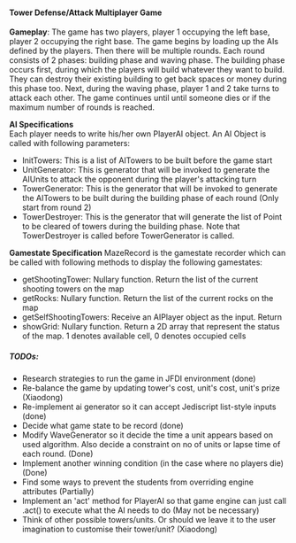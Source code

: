 #### Tower Defense/Attack Multiplayer Game ####

__Gameplay__: The game has two players, player 1 occupying the left base, player 2 occupying the right base. The game begins by loading up the AIs defined by the players. Then there will be multiple rounds. Each round consists of 2 phases: building phase and waving phase. The building phase occurs first, during which the players will build whatever they want to build. They can destroy their existing building to get back spaces or money during this phase too. Next, during the waving phase, player 1 and 2 take turns to attack each other. The game continues until until someone dies or if the maximum number of rounds is reached.

__AI Specifications__  
Each player needs to write his/her own PlayerAI object. An AI Object is called with following parameters:  

* InitTowers: This is a list of AITowers to be built before the game start
* UnitGenerator: This is generator that will be invoked to generate the AIUnits to attack the opponent during the player's attacking turn
* TowerGenerator: This is the generator that will be invoked to generate the AITowers to be built during the building phase of each round (Only start from round 2)
* TowerDestroyer: This is the generator that will generate the list of Point to be cleared of towers during the building phase. Note that TowerDestroyer is called before TowerGenerator is called.

__Gamestate Specification__
MazeRecord is the gamestate recorder which can be called with following methods to display the following gamestates:

* getShootingTower: Nullary function. Return the list of the current shooting towers on the map
* getRocks: Nullary function. Return the list of the current rocks on the map
* getSelfShootingTowers: Receive an AIPlayer object as the input. Return
* showGrid: Nullary function. Return a 2D array that represent the status of the map. 1 denotes available cell, 0 denotes occupied cells

##### TODOs: #####
* Research strategies to run the game in JFDI environment (done)
* Re-balance the game by updating tower's cost, unit's cost, unit's prize (Xiaodong)
* Re-implement ai generator so it can accept Jediscript list-style inputs (done)
* Decide what game state to be record (done)
* Modify WaveGenerator so it decide the time a unit appears based on used algorithm. Also decide a constraint on no of units or lapse time of each round. (Done)
* Implement another winning condition (in the case where no players die) (Done)
* Find some ways to prevent the  students from overriding engine attributes (Partially)
* Implement an 'act' method for PlayerAI so that game engine can just call .act() to execute what the AI needs to do (May not be necessary)
* Think of other possible towers/units. Or should we leave it to the user imagination to customise their tower/unit? (Xiaodong)